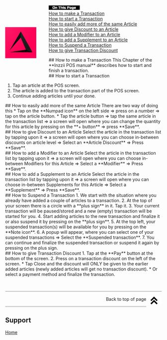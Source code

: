 <div id= "Top"></div>
<p><img src="../Assets/Pictures/play_store_512.png" alt="inzzii logo" width="100" style="float: left; margin-right: 40px; margin-top: 70px; margin-bottom: 70px"/>
<img src="../Assets/Pictures/OnTP.png" alt="index" width="100" style="float: left"/> <br>
<a href="#Make Transaction">How to make a Transaction</a><br>
<a href="#Start Transaction">How to start a Transaction</a><br>
<a href="#More Articles">How to easily add more of the same Article</a><br>
<a href="#Article Discount">How to give Discount to an Article</a><br>
<a href="#Modifier">How to add a Modifier to an Article</a><br>
<a href="#Supplement">How to add a Supplement to an Article</a><br>
<a href="#Suspend Transaction">How to Suspend a Transaction</a><br>
<a href="#Transaction Discount">How to give Transaction Discount</a><br>
</p>

<div id= "Make Transaction"></div>
## How to make a Transaction
This Chapter of the **Inzzii POS manual** describes how to start and finish a transaction.

<div id= "Start Transaction"></div>
## How to start a Transaction

1. Tap an article at the POS screen.
2. The article is added to the transaction part of the POS screen.
3. Continue adding articles until your done.

<div id= "More Articles"></div>
## How to easily add more of the same Article
There are two way of doing this
* Tap on the **Numpad icon** on the left side => press on a number => tap on the article button.
* Tap the article button => tap the same article in the transaction list => a screen will open where you can change the quantity for this article by pressing on the **+ button** => press **Save**.

<div id= "Article Discount"></div>
## How to give Discount to an Article
Select the article in the transaction list by tapping upon it => a screen will open where you can choose in-between discounts on article level => Select an **Article Discount** => Press **Save**.

<div id= "Modifier"></div>
## How to add a Modifier to an Article
Select the article in the transaction list by tapping upon it => a screen will open where you can choose in-between Modifiers for this Article => Select a **Modifier** => Press **Save**.

<div id= "Supplement"></div>
## How to add a Supplement to an Article
Select the article in the transaction list by tapping upon it => a screen will open where you can choose in-between Supplements for this Article => Select a **Supplement** => Press **Save**.

<div id= "Suspend Transaction"></div>
## How to Suspend a Transaction
1. We start with the situation where you already have added a couple of articles to a transaction.
2. At the top of your screen there is a circle with a **plus sign** in it. Tap it.
3. Your current transaction will be paused/stored and a new (empty) transaction will be started for you.
4. Start adding articles to the new transaction and finalize it or also suspend it by pressing on the **plus sign**.
5. At the top left, your suspended transaction(s) will be available for you by pressing on the **Note icon**.
6. A popup will appear, where you can select one of your suspended transactions => Select the **Suspended transaction**. 
7. You can continue and finalize the suspended transaction or suspend it again by pressing on the plus sign.

<div id= "Transaction Discount"></div>
## How to give Transaction Discount
1. Tap at the **Pay** button at the bottom of the screen.
2. Press on a transaction discount on the left of the screen.
* Tap Close and the discount will ONLY be given to the earlier added articles (newly added articles will get no transaction discount).
* Or select a payment method and finalize the transaction.

<p><br></p>
<hr style="border-top: 3px solid #ccc; background: transparent;" >
<a href="#Top"><img src="../Assets/Pictures/Top.png" alt="Top" width="50" align="right" style="margin-bottom: 10px"/></a>
<p style="text-align: right;"> Back to top of page </p>
<hr style="border-top: 3px solid #ccc; background: transparent;" >

## Support
[Home](../index.md)